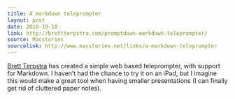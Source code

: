 ```yaml
---
title: A markdown teleprompter
layout: post
date: 2010-10-10
link: http://brettterpstra.com/promptdown-markdown-teleprompter/
source: Macstories
sourcelink: http://www.macstories.net/links/a-markdown-teleprompter
---
```



[Brett Terpstra](http://brettterpstra.com) has created a simple web based teleprompter, with support for Markdown. I haven’t had the chance to try it on an iPad, but I imagine this would make a great tool when having smaller presentations (I can finally get rid of cluttered paper notes).